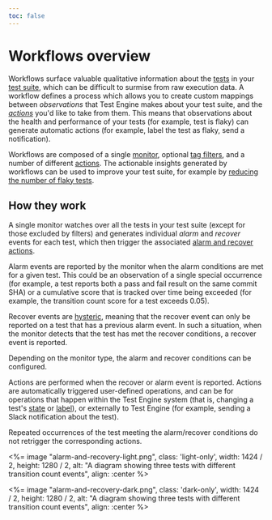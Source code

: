 ```yaml
---
toc: false
---
```


# Workflows overview

Workflows surface valuable qualitative information about the [tests](/docs/test-engine/glossary#test) in your [test suite](/docs/test-engine/test-suites), which can be difficult to surmise from raw execution data. A workflow defines a process which allows you to create custom mappings between _observations_ that Test Engine makes about your test suite, and the [_actions_](/docs/test-engine/glossary#action) you'd like to take from them. This means that observations about the health and performance of your tests (for example, test is flaky) can generate automatic actions (for example, label the test as flaky, send a notification).

Workflows are composed of a single [monitor](/docs/test-engine/workflows/monitors), optional [tag filters](/docs/test-engine/workflows/monitors#tag-filters), and a number of different [actions](/docs/test-engine/workflows/actions). The actionable insights generated by workflows can be used to improve your test suite, for example by [reducing the number of flaky tests](/docs/test-engine/reduce-flaky-tests).

## How they work

A single monitor watches over all the tests in your test suite (except for those excluded by filters) and generates individual _alarm_ and _recover_ events for each test, which then trigger the associated [alarm and recover actions](/docs/test-engine/workflows/actions).

Alarm events are reported by the monitor when the alarm conditions are met for a given test. This could be an observation of a single special occurrence (for example, a test reports both a pass and fail result on the same commit SHA) or a cumulative score that is tracked over time being exceeded (for example, the transition count score for a test exceeds 0.05).

Recover events are [hysteric](https://en.wikipedia.org/wiki/Hysteresis), meaning that the recover event can only be reported on a test that has a previous alarm event. In such a situation, when the monitor detects that the test has met the recover conditions, a recover event is reported.

Depending on the monitor type, the alarm and recover conditions can be configured.

Actions are performed when the recover or alarm event is reported. Actions are automatically triggered user-defined operations, and can be for operations that happen within the Test Engine system (that is, changing a test's [state](/docs/test-engine/glossary#test-state) or [label](/docs/test-engine/test-suites/labels)), or externally to Test Engine (for example, sending a Slack notification about the test).

Repeated occurrences of the test meeting the alarm/recover conditions do not retrigger the corresponding actions.

<%= image "alarm-and-recovery-light.png", class: 'light-only', width: 1424 / 2, height: 1280 / 2, alt: "A diagram showing three tests with different transition count events", align: :center %>

<%= image "alarm-and-recovery-dark.png", class: 'dark-only', width: 1424 / 2, height: 1280 / 2, alt: "A diagram showing three tests with different transition count events", align: :center %>
